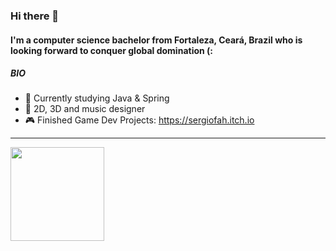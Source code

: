 
### Hi there 👋

#### I'm a computer science bachelor from Fortaleza, Ceará, Brazil who is looking forward to conquer global domination (:

##### BIO

- 📖 Currently studying Java & Spring
- 🎨 2D, 3D and music designer
- 🎮 Finished Game Dev Projects: https://sergiofah.itch.io
-----------------------------------------------------------------
<div>
  <a href="https://github.com/sergiofah">
    <img height="150em" src="https://github-readme-stats.vercel.app/api/top-langs/?username=sergiofah&layout=compact&langs_count=7&theme=dark"/>
</div>
